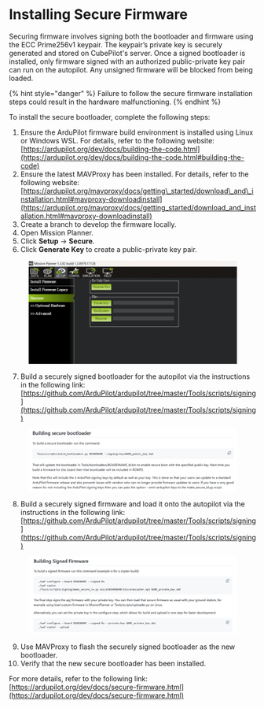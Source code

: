 # Installing Secure Firmware

Securing firmware involves signing both the bootloader and firmware using the ECC Prime256v1 keypair. The keypair’s private key is securely generated and stored on CubePilot's server. Once a signed bootloader is installed, only firmware signed with an authorized public-private key pair can run on the autopilot. Any unsigned firmware will be blocked from being loaded.

{% hint style="danger" %}
Failure to follow the secure firmware installation steps could result in the hardware malfunctioning.
{% endhint %}

To install the secure bootloader, complete the following steps:

1. Ensure the ArduPilot firmware build environment is installed using Linux or Windows WSL. For details, refer to the following website: [https://ardupilot.org/dev/docs/building-the-code.html](https://ardupilot.org/dev/docs/building-the-code.html#building-the-code)
2. Ensure the latest MAVProxy has been installed. For details, refer to the following website: [https://ardupilot.org/mavproxy/docs/getting\_started/download\_and\_installation.html#mavproxy-downloadinstall](https://ardupilot.org/mavproxy/docs/getting_started/download_and_installation.html#mavproxy-downloadinstall)
3. Create a branch to develop the firmware locally.
4. Open Mission Planner.
5. Click **Setup** -> **Secure**.
6. Click **Generate Key** to create a public-private key pair.

<figure><img src="../../../../.gitbook/assets/Screenshot 2024-11-15 095105.png" alt=""><figcaption></figcaption></figure>

7. Build a securely signed bootloader for the autopilot via the instructions in the following link: [https://github.com/ArduPilot/ardupilot/tree/master/Tools/scripts/signing](https://github.com/ArduPilot/ardupilot/tree/master/Tools/scripts/signing)

<figure><img src="../../../../.gitbook/assets/Screenshot 2024-11-04 165831.png" alt="" width="563"><figcaption></figcaption></figure>

8. Build a securely signed firmware and load it onto the autopilot via the instructions in the following link: [https://github.com/ArduPilot/ardupilot/tree/master/Tools/scripts/signing](https://github.com/ArduPilot/ardupilot/tree/master/Tools/scripts/signing)

<figure><img src="../../../../.gitbook/assets/Screenshot 2024-11-04 165629.png" alt="" width="563"><figcaption></figcaption></figure>

9. Use MAVProxy to flash the securely signed bootloader as the new bootloader.
10. Verify that the new secure bootloader has been installed.

For more details, refer to the following link: [https://ardupilot.org/dev/docs/secure-firmware.html](https://ardupilot.org/dev/docs/secure-firmware.html)
